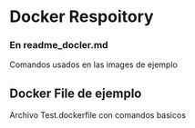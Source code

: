 # Docker Respoitory

### En readme_docler.md

Comandos usados en las images de ejemplo

## Docker File de ejemplo

Archivo Test.dockerfile con comandos basicos
